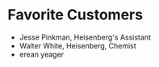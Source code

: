 # Favorite Customers
* Jesse Pinkman, Heisenberg's Assistant
* Walter White, Heisenberg, Chemist
* erean yeager
